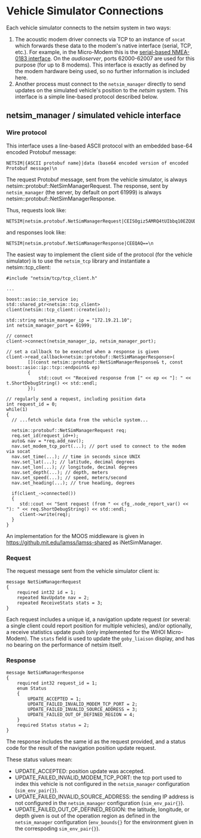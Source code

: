 # Vehicle Simulator Connections

Each vehicle simulator connects to the netsim system in two ways:

1. The acoustic modem driver connects via TCP to an instance of `socat` which forwards these data to the modem's native interface (serial, TCP, etc.). For example, in the Micro-Modem this is the [serial-based NMEA-0183 interface](https://acomms.whoi.edu/micro-modem/software-interface/). On the *audioserver*, ports 62000-62007 are used for this purpose (for up to 8 modems). This interface is exactly as defined by the modem hardware being used, so no further information is included here.
1. Another process must connect to the `netsim_manager` directly to send updates on the simulated vehicle's position to the *netsim* system. This interface is a simple line-based protocol described below.

## netsim_manager / simulated vehicle interface

### Wire protocol

This interface uses a line-based ASCII protocol with an embedded base-64 encoded Protobuf message:

```
NETSIM|{ASCII protobuf name}|data (base64 encoded version of encoded Protobuf message)\n
```

The request Protobuf message, sent from the vehicle simulator, is always netsim::protobuf::NetSimManagerRequest. The response, sent by `netsim_manager` (the server, by default on port 61999) is always netsim::protobuf::NetSimManagerResponse.

Thus, requests look like:

```
NETSIM|netsim.protobuf.NetSimManagerRequest|CEISOgiz5AMRQ4tUIbbq10EZQUDRT0vLUUAhQylH7tbMYcApMzMzMzMz0z8x65lyHNEpUj85AAAAAAAALkA=\n
```

and responses look like:

```
NETSIM|netsim.protobuf.NetSimManagerResponse|CEEQAQ==\n
```

The easiest way to implement the client side of the protocol (for the vehicle simulator) is to use the `netsim_tcp` library and instantiate a netsim::tcp_client:

```
#include "netsim/tcp/tcp_client.h"

...

boost::asio::io_service io;
std::shared_ptr<netsim::tcp_client> client(netsim::tcp_client::create(io));

std::string netsim_manager_ip = "172.19.21.10";
int netsim_manager_port = 61999;

// connect
client->connect(netsim_manager_ip, netsim_manager_port);

// set a callback to be executed when a response is given
client->read_callback<netsim::protobuf::NetSimManagerResponse>(
        [](const netsim::protobuf::NetSimManagerResponse& t, const boost::asio::ip::tcp::endpoint& ep)
        {
            std::cout << "Received response from [" << ep << "]: " << t.ShortDebugString() << std::endl;
        });

// regularly send a request, including position data
int request_id = 0;
while(1)
{
  // ...fetch vehicle data from the vehicle system...
  
  netsim::protobuf::NetSimManagerRequest req;
  req.set_id(request_id++);
  auto& nav = *req.add_nav();
  nav.set_modem_tcp_port(...); // port used to connect to the modem via socat
  nav.set_time(...); // time in seconds since UNIX
  nav.set_lat(...); // latitude, decimal degrees
  nav.set_lon(...); // longitude, decimal degrees
  nav.set_depth(...); // depth, meters
  nav.set_speed(...); // speed, meters/second
  nav.set_heading(...); // true heading, degrees

  if(client_->connected())
  {
     std::cout << "Sent request (from " << cfg_.node_report_var() << "): " << req.ShortDebugString() << std::endl;
     client->write(req);
  }
}
```

An implementation for the MOOS middleware is given in <https://github.mit.edu/lamss/lamss-shared> as iNetSimManager.

### Request

The request message sent from the vehicle simulator client is:

```
message NetSimManagerRequest
{
    required int32 id = 1;
    repeated NavUpdate nav = 2;
    repeated ReceiveStats stats = 3;
}
```

Each request includes a unique id, a navigation update request (or several: a single client could report position for multiple vehicles), and/or optionally, a receive statistics update push (only implemented for the WHOI Micro-Modem). The `stats` field is used to update the `goby_liaison` display, and has no bearing on the performance of netsim itself.

### Response

```
message NetSimManagerResponse
{
    required int32 request_id = 1;
    enum Status
    {
        UPDATE_ACCEPTED = 1;
        UPDATE_FAILED_INVALID_MODEM_TCP_PORT = 2;
        UPDATE_FAILED_INVALID_SOURCE_ADDRESS = 3;
        UPDATE_FAILED_OUT_OF_DEFINED_REGION = 4;
    }
    required Status status = 2;
}
```

The response includes the same id as the request provided, and a status code for the result of the navigation position update request.

These status values mean:

- UPDATE_ACCEPTED: position update was accepted.
- UPDATE_FAILED_INVALID_MODEM_TCP_PORT: the tcp port used to index this vehicle is not configured in the `netsim_manager` configuration (`sim_env_pair{}`).
- UPDATE_FAILED_INVALID_SOURCE_ADDRESS: the sending IP address is not configured in the `netsim_manager` configuration (`sim_env_pair{}`).
- UPDATE_FAILED_OUT_OF_DEFINED_REGION: the latitude, longitude, or depth given is out of the operation region as defined in the `netsim_manager` configuration (`env_bounds{}` for the environment given in the correspoding `sim_env_pair{}`).


